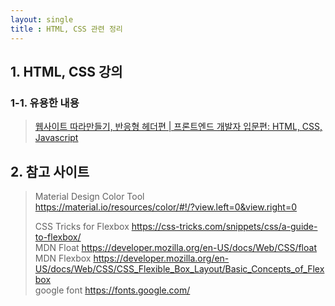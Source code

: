 ```yaml
---
layout: single
title : HTML, CSS 관련 정리
---
```


## 1. HTML, CSS 강의


### 1-1. 유용한 내용
> [웹사이트 따라만들기, 반응형 헤더편 | 프론트엔드 개발자 입문편: HTML, CSS, Javascript](https://youtu.be/X91jsJyZofw) 
  
  
## 2. 참고 사이트
> Material Design Color Tool  
> <https://material.io/resources/color/#!/?view.left=0&view.right=0>  
>   
> CSS Tricks for Flexbox  <https://css-tricks.com/snippets/css/a-guide-to-flexbox/>  
> MDN Float  <https://developer.mozilla.org/en-US/docs/Web/CSS/float>  
> MDN Flexbox  <https://developer.mozilla.org/en-US/docs/Web/CSS/CSS_Flexible_Box_Layout/Basic_Concepts_of_Flexbox>  
> google font  <https://fonts.google.com/>  

